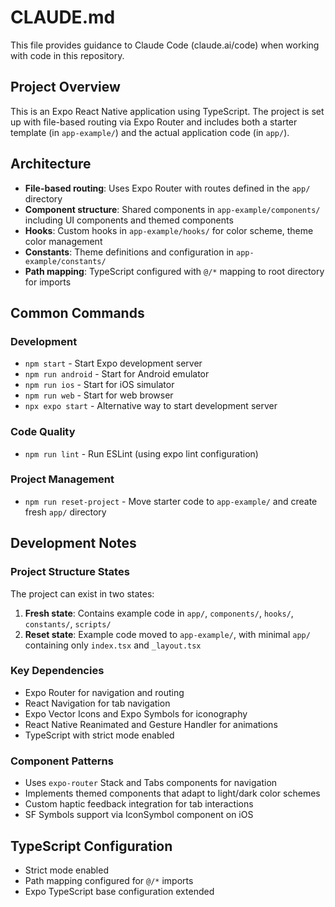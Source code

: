 # CLAUDE.md

This file provides guidance to Claude Code (claude.ai/code) when working with code in this repository.

## Project Overview

This is an Expo React Native application using TypeScript. The project is set up with file-based routing via Expo Router and includes both a starter template (in `app-example/`) and the actual application code (in `app/`).

## Architecture

- **File-based routing**: Uses Expo Router with routes defined in the `app/` directory
- **Component structure**: Shared components in `app-example/components/` including UI components and themed components
- **Hooks**: Custom hooks in `app-example/hooks/` for color scheme, theme color management
- **Constants**: Theme definitions and configuration in `app-example/constants/`
- **Path mapping**: TypeScript configured with `@/*` mapping to root directory for imports

## Common Commands

### Development
- `npm start` - Start Expo development server
- `npm run android` - Start for Android emulator
- `npm run ios` - Start for iOS simulator  
- `npm run web` - Start for web browser
- `npx expo start` - Alternative way to start development server

### Code Quality
- `npm run lint` - Run ESLint (using expo lint configuration)

### Project Management
- `npm run reset-project` - Move starter code to `app-example/` and create fresh `app/` directory

## Development Notes

### Project Structure States
The project can exist in two states:
1. **Fresh state**: Contains example code in `app/`, `components/`, `hooks/`, `constants/`, `scripts/`
2. **Reset state**: Example code moved to `app-example/`, with minimal `app/` containing only `index.tsx` and `_layout.tsx`

### Key Dependencies
- Expo Router for navigation and routing
- React Navigation for tab navigation
- Expo Vector Icons and Expo Symbols for iconography
- React Native Reanimated and Gesture Handler for animations
- TypeScript with strict mode enabled

### Component Patterns
- Uses `expo-router` Stack and Tabs components for navigation
- Implements themed components that adapt to light/dark color schemes
- Custom haptic feedback integration for tab interactions
- SF Symbols support via IconSymbol component on iOS

## TypeScript Configuration
- Strict mode enabled
- Path mapping configured for `@/*` imports
- Expo TypeScript base configuration extended